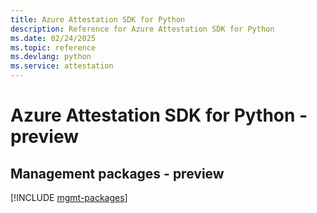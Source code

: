 ```yaml
---
title: Azure Attestation SDK for Python
description: Reference for Azure Attestation SDK for Python
ms.date: 02/24/2025
ms.topic: reference
ms.devlang: python
ms.service: attestation
---
```

# Azure Attestation SDK for Python - preview

## Management packages - preview
[!INCLUDE [mgmt-packages](attestation-mgmt-index.md)]